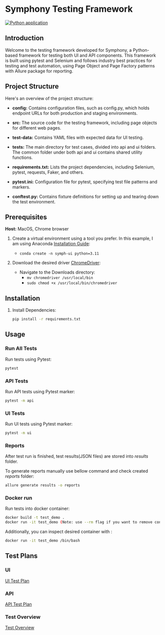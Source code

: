# Symphony Testing Framework
[![Python application](https://github.com/vukobrat/ui-api-test/actions/workflows/python-app.yml/badge.svg)](https://github.com/vukobrat/ui-api-test/actions/workflows/python-app.yml)
## Introduction

Welcome to the testing framework developed for Symphony, 
a Python-based framework for testing both UI and API components. 
This framework is built using pytest and Selenium and follows industry best practices for testing and test automation, using
Page Object and Page Factory patterns with Allure package for reporting.


## Project Structure
Here's an overview of the project structure:

- **config:** Contains configuration files, such as config.py, which holds endpoint URLs for both production and staging environments.

- **src:** The source code for the testing framework, including page objects for different web pages.

- **test-data:** Contains YAML files with expected data for UI testing.

- **tests:** The main directory for test cases, divided into api and ui folders. The common folder under both api and ui contains shared utility functions.

- **requirements.txt:** Lists the project dependencies, including Selenium, pytest, requests, Faker, and others.

- **pytest.ini:** Configuration file for pytest, specifying test file patterns and markers.

- **conftest.py:** Contains fixture definitions for setting up and tearing down the test environment.


## Prerequisites
**Host:** MacOS, Chrome browser

1. Create a virtual environment using a tool you prefer. In this example, I am using Anaconda [Installation Guide](https://docs.conda.io/projects/conda/en/latest/user-guide/install/macos.html):
   - `conda create -n symph-ui python=3.11`

2. Download the desired driver [ChromeDriver](https://googlechromelabs.github.io/chrome-for-testing/):
   - Navigate to the Downloads directory:
      - `mv chromedriver /usr/local/bin`
      - `sudo chmod +x /usr/local/bin/chromedriver`



## Installation

1. Install Dependencies:
    ```bash
    pip install -r requirements.txt
    ```

## Usage
### Run All Tests

Run tests using Pytest:

```bash
pytest
```

### API Tests

Run API tests using Pytest marker:

```bash
pytest -m api
```

### UI Tests

Run UI tests using Pytest marker:

```bash
pytest -m ui
```

### Reports

After test run is finished, test results(JSON files) are stored into
*results* folder. 

To generate reports manually use bellow command and check 
created *reports* folder:

```bash
allure generate results -o reports 
```

### Docker run

Run tests into docker container:

```bash
docker build -t test_demo . 
docker run -it test_demo (Note: use --rm flag if you want to remove container automatically after tests are finished)
```

Additionally, you can inspect desired container with :
```bash
docker run -it test_demo /bin/bash
``` 

## Test Plans
### UI
[UI Test Plan](https://belgradesurf.atlassian.net/wiki/external/YjI3NjcwOWZhY2U0NDYyZDhhZDY0MjBmYjJjMmI0NWI)

### API
[API Test Plan](https://belgradesurf.atlassian.net/wiki/external/ZDRhMjMyMGE5MTZlNDY1ZTk5NjAyMzQ4ODYxOGEzNDg)
### Test Overview
[Test Overview](https://belgradesurf.atlassian.net/wiki/external/NTE0MTUyN2U2NzVmNDZkNmJkMzNmMjBiNGNiNzI3NWQ)

